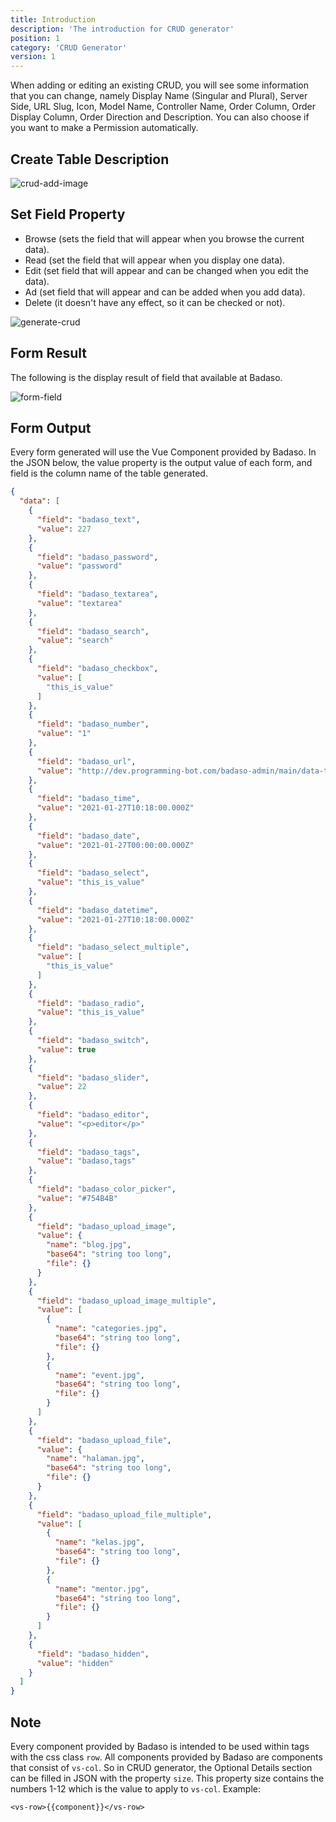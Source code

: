 ```yaml
---
title: Introduction
description: 'The introduction for CRUD generator'
position: 1
category: 'CRUD Generator'
version: 1
---
```


When adding or editing an existing CRUD, you will see some information that you can change, namely Display Name (Singular and Plural), Server Side, URL Slug, Icon, Model Name, Controller Name, Order Column, Order Display Column, Order Direction and Description. You can also choose if you want to make a Permission automatically.

## Create Table Description
![crud-add-image](introduction/crud-add-part-1.png)

## Set Field Property
* Browse (sets the field that will appear when you browse the current data).
* Read (set the field that will appear when you display one data).
* Edit (set field that will appear and can be changed when you edit the data).
* Ad (set field that will appear and can be added when you add data).
* Delete (it doesn't have any effect, so it can be checked or not).

![generate-crud](introduction/generate-crud.png)

## Form Result

The following is the display result of field that available at Badaso.

![form-field](introduction/form-field.png)

## Form Output

Every form generated will use the Vue Component provided by Badaso. In the JSON below, the value property is the output value of each form, and field is the column name of the table generated.

```json [JSON]
{
  "data": [
    {
      "field": "badaso_text",
      "value": 227
    },
    {
      "field": "badaso_password",
      "value": "password"
    },
    {
      "field": "badaso_textarea",
      "value": "textarea"
    },
    {
      "field": "badaso_search",
      "value": "search"
    },
    {
      "field": "badaso_checkbox",
      "value": [
        "this_is_value"
      ]
    },
    {
      "field": "badaso_number",
      "value": "1"
    },
    {
      "field": "badaso_url",
      "value": "http://dev.programming-bot.com/badaso-admin/main/data-test/add"
    },
    {
      "field": "badaso_time",
      "value": "2021-01-27T10:18:00.000Z"
    },
    {
      "field": "badaso_date",
      "value": "2021-01-27T00:00:00.000Z"
    },
    {
      "field": "badaso_select",
      "value": "this_is_value"
    },
    {
      "field": "badaso_datetime",
      "value": "2021-01-27T10:18:00.000Z"
    },
    {
      "field": "badaso_select_multiple",
      "value": [
        "this_is_value"
      ]
    },
    {
      "field": "badaso_radio",
      "value": "this_is_value"
    },
    {
      "field": "badaso_switch",
      "value": true
    },
    {
      "field": "badaso_slider",
      "value": 22
    },
    {
      "field": "badaso_editor",
      "value": "<p>editor</p>"
    },
    {
      "field": "badaso_tags",
      "value": "badaso,tags"
    },
    {
      "field": "badaso_color_picker",
      "value": "#754B4B"
    },
    {
      "field": "badaso_upload_image",
      "value": {
        "name": "blog.jpg",
        "base64": "string too long",
        "file": {}
      }
    },
    {
      "field": "badaso_upload_image_multiple",
      "value": [
        {
          "name": "categories.jpg",
          "base64": "string too long",
          "file": {}
        },
        {
          "name": "event.jpg",
          "base64": "string too long",
          "file": {}
        }
      ]
    },
    {
      "field": "badaso_upload_file",
      "value": {
        "name": "halaman.jpg",
        "base64": "string too long",
        "file": {}
      }
    },
    {
      "field": "badaso_upload_file_multiple",
      "value": [
        {
          "name": "kelas.jpg",
          "base64": "string too long",
          "file": {}
        },
        {
          "name": "mentor.jpg",
          "base64": "string too long",
          "file": {}
        }
      ]
    },
    {
      "field": "badaso_hidden",
      "value": "hidden"
    }
  ]
}
```
## Note

Every component provided by Badaso is intended to be used within tags with the css class `row`. All components provided by Badaso are components that consist of `vs-col`. So in CRUD generator, the Optional Details section can be filled in JSON with the property `size`. This property size contains the numbers 1-12 which is the value to apply to `vs-col`.
Example:

```vue [.vue]
<vs-row>{{component}}</vs-row>
```
